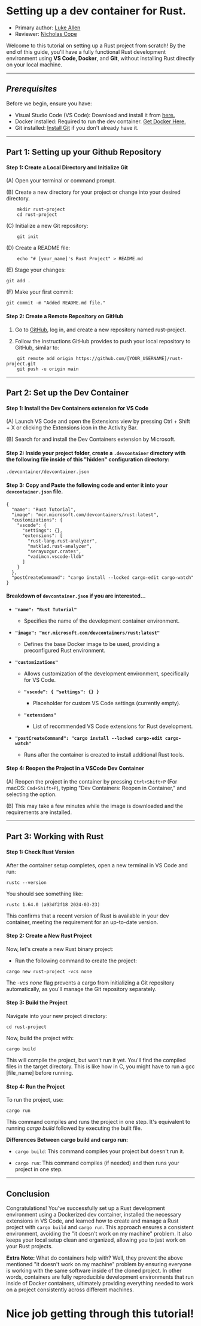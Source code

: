 # Setting up a dev container for Rust.

* Primary author: [Luke Allen](https://github.com/LukeAllen13)
* Reviewer: [Nicholas Cope](https://github.com/nicholas-cope)

Welcome to this tutorial on setting up a Rust project from scratch! By the end of this guide, you'll have a fully functional Rust development environment using **VS Code, Docker**, and **Git**, without installing Rust directly on your local machine. 

---

## *Prerequisites*
Before we begin, ensure you have:

- Visual Studio Code (VS Code): Download and install it from <a href="https://code.visualstudio.com/" target="_blank" rel="noopener noreferrer">here.</a>
- Docker installed: Required to run the dev container. <a href="https://www.docker.com/products/docker-desktop" target="_blank" rel="noopener noreferrer">Get Docker Here.</a>
- Git installed: <a href="https://git-scm.com/book/en/v2/Getting-Started-Installing-Git" target="_blank" rel="noopener noreferrer">Install Git</a> if you don't already have it.

---

## **Part 1: Setting up your Github Repository**

#### Step 1: Create a Local Directory and Initialize Git

(A) Open your terminal or command prompt.

(B) Create a new directory for your project or change into your desired directory. 

```
    mkdir rust-project
    cd rust-project
```

(C) Initialize a new Git repository:

```
    git init
```

(D) Create a README file:

```
    echo "# [your_name]'s Rust Project" > README.md
```

(E) Stage your changes:

```
git add .
```

(F) Make your first commit:

```
git commit -m "Added README.md file."
```

#### Step 2: Create a Remote Repository on GitHub

1. Go to <a href="https://github.com/" target="_blank" rel="noopener noreferrer">GitHub</a>, log in, and create a new repository named rust-project.

2. Follow the instructions GitHub provides to push your local repository to GitHub, similar to:
```
    git remote add origin https://github.com/[YOUR_USERNAME]/rust-project.git
    git push -u origin main
```

---

## **Part 2: Set up the Dev Container**

#### Step 1: Install the **Dev Containers** extension for VS Code

(A) Launch VS Code and open the Extensions view by pressing Ctrl + Shift + X or clicking the Extensions icon in the Activity Bar. 

(B) Search for and install the Dev Containers extension by Microsoft.

#### Step 2: Inside your project folder, create a ```.devcontainer``` directory with the following file inside of this "hidden" configuration directory:

```
.devcontainer/devcontainer.json
```

#### Step 3: Copy and Paste the following code and enter it into your ```devcontainer.json``` file.

```
{
  "name": "Rust Tutorial",
  "image": "mcr.microsoft.com/devcontainers/rust:latest",
  "customizations": {
    "vscode": {
      "settings": {},
      "extensions": [
        "rust-lang.rust-analyzer", 
        "matklad.rust-analyzer",
        "serayuzgur.crates",
        "vadimcn.vscode-lldb"
      ]
    }
  },
  "postCreateCommand": "cargo install --locked cargo-edit cargo-watch"
}
```

#### Breakdown of `devcontainer.json` if you are interested...

- **`"name": "Rust Tutorial"`**  
    - Specifies the name of the development container environment.

- **`"image": "mcr.microsoft.com/devcontainers/rust:latest"`**  
    - Defines the base Docker image to be used, providing a preconfigured Rust environment.

- **`"customizations"`**  
    - Allows customization of the development environment, specifically for VS Code.

  - **`"vscode": { "settings": {} }`**  
    - Placeholder for custom VS Code settings (currently empty). 

  - **`"extensions"`**  
    - List of recommended VS Code extensions for Rust development.

- **`"postCreateCommand": "cargo install --locked cargo-edit cargo-watch"`** 
    - Runs after the container is created to install additional Rust tools.

#### Step 4: Reopen the Project in a VSCode Dev Container

(A) Reopen the project in the container by pressing ```Ctrl+Shift+P``` (For macOS: ```Cmd+Shift+P```), typing "Dev Containers: Reopen in Container," and selecting the option. 

(B) This may take a few minutes while the image is downloaded and the requirements are installed.

---

## **Part 3: Working with Rust**

#### Step 1: Check Rust Version

After the container setup completes, open a new terminal in VS Code and run:
```
rustc --version
```

You should see something like:
```
rustc 1.64.0 (a93df2f18 2024-03-23)
```

This confirms that a recent version of Rust is available in your dev container, meeting the requirement for an up-to-date version. 

#### Step 2: Create a New Rust Project

Now, let's create a new Rust binary project:

- Run the following command to create the project:
```
cargo new rust-project -vcs none
```

The *-vcs none* flag prevents a cargo from initializing a Git repository automatically, as you'll manage the Git repository separately. 

#### Step 3: Build the Project

Navigate into your new project directory:

```
cd rust-project
```

Now, build the project with:

```
cargo build
```

This will compile the project, but won't run it yet. You'll find the compiled files in the target directory. This is like how in C, you might have to run a gcc [file_name] before running. 

#### Step 4: Run the Project

To run the project, use:

```
cargo run
```

This command compiles and runs the project in one step. It's equivalent to running *cargo build* followed by executing the built file. 

**Differences Between cargo build and cargo run:**

- ```cargo build```: This command compiles your project but doesn't run it.

- ```cargo run```: This command compiles (if needed) and then runs your project in one step.

---

## Conclusion

Congratulations! You've successfully set up a Rust development environment using a Dockerized dev container, installed the necessary extensions in VS Code, and learned how to create and manage a Rust project with ```cargo build``` and ```cargo run```. This approach ensures a consistent environment, avoiding the "it doesn't work on my machine" problem. It also keeps your local setup clean and organized, allowing you to just work on your Rust projects.

**Extra Note:** What do containers help with? Well, they prevent the above mentioned "it doesn't work on my machine" problem by ensuring everyone is working with the same software inside of the cloned project. In other words, containers are fully reproducible development environments that run inside of Docker containers, ultimately providing everything needed to work on a project consistently across different machines. 

# **Nice job getting through this tutorial!**
